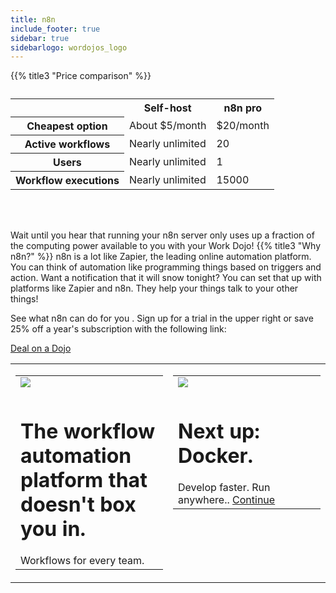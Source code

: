 ```yaml
---
title: n8n
include_footer: true
sidebar: true
sidebarlogo: wordojos_logo
---
```


{{% title3 "Price comparison" %}}
<table>
    <caption></caption>
    <tr>
        <td> </td>
        <th scope="col" class="heman">Self-host</th>
        <th scope="col" class="skeletor">n8n pro</th>
    </tr>
    <tr>
        <th scope="row">Cheapest option</th>
        <td>About $5/month</td>
        <td>$20/month</td>
    </tr>
    <tr>
        <th scope="row">Active workflows</th>
        <td>Nearly unlimited</td>
        <td>20</td>
    </tr>
    <tr>
        <th scope="row">Users</th>
        <td>Nearly unlimited</td>
        <td>1</td>
    </tr>
    <tr>
        <th scope="row">Workflow executions</th>
        <td>Nearly unlimited</td>
        <td>15000</td>
    </tr>
</table>

<br><br>


Wait until you hear that running your n8n server only uses up a fraction of the computing power available to you with your Work Dojo!
{{% title3 "Why n8n?" %}}
n8n is a lot like Zapier, the leading online automation platform.  You can think of automation like programming things based on triggers and action.  Want a notification that it will snow tonight?  You can set that up with platforms like Zapier and n8n.  They help your things talk to your other things!

See what n8n can do for you .  Sign up for a trial in the upper right or save 25% off a year's subscription with the following link:

 <a href="https://blog.workdojos.com/deal-on-a-dojo">Deal on a Dojo</a> 

 
<table border="0" cellpadding="0" cellspacing="0" width="600" id="templateColumns">
    <tr>
        <td align="center" valign="top" width="50%" class="templateColumnContainer">
            <table border="0" cellpadding="10" cellspacing="0" width="100%">
                <tr>
                    <td class="leftColumnContent">
                      <a href="https://n8n.io/">  
                        <img src="https://workmates.live/wp-content/uploads/2022/11/n8n-logo.png" class="columnImage" />
                    </td>
                </tr>
                <tr>
                    <td valign="top" class="leftColumnContent">
                        <h1>The workflow automation platform that doesn't box you in.</h1>
                        Workflows for every team. 
                    </td>
                </tr>
            </table>
        </td>
        <td align="center" valign="top" width="50%" class="templateColumnContainer">
            <table border="0" cellpadding="10" cellspacing="0" width="100%">
                <tr>
                    <td class="rightColumnContent">
                      <a href="https://workdojos.com/docker">
                        <img src="https://workmates.live/wp-content/uploads/2022/11/docker-logo.png" class="columnImage" />
                    </td>
                </tr>
                <tr>
                    <td valign="top" class="rightColumnContent">
                        <h1>Next up:  Docker.</h1>
                        Develop faster. Run anywhere..
                                     <a href="https://workdojos.com/docker">Continue</a> 
                    </td>
                </tr>
            </table>
        </td>
    </tr>
</table>

